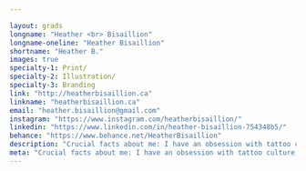 ```yaml
---

layout: grads
longname: "Heather <br> Bisaillion"
longname-oneline: "Heather Bisaillion"
shortname: "Heather B."
images: true
specialty-1: Print/
specialty-2: Illustration/
specialty-3: Branding
link: "http://heatherbisaillion.ca"
linkname: "heatherbisaillion.ca"
email: "heather.bisaillion@gmail.com"
instagram: "https://www.instagram.com/heatherbisaillion/"
linkedin: "https://www.linkedin.com/in/heather-bisaillion-754348b5/"
behance: "https://www.behance.net/HeatherBisaillion"
description: "Crucial facts about me: I have an obsession with tattoo culture, I'm fueled primarily by coffee and definitely air-guitar alone in my room."
meta: "Crucial facts about me: I have an obsession with tattoo culture, I'm fueled primarily by coffee and definitely air-guitar alone in my room."
---
```

